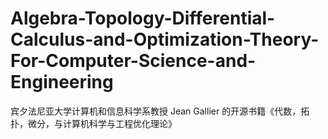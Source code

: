 # Algebra-Topology-Differential-Calculus-and-Optimization-Theory-For-Computer-Science-and-Engineering
宾夕法尼亚大学计算机和信息科学系教授 Jean Gallier 的开源书籍《代数，拓扑，微分，与计算机科学与工程优化理论》
